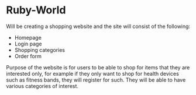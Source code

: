 # Ruby-World
Will be creating a shopping website and the site will consist of the following:

* Homepage
* Login page
* Shopping categories
* Order form

Purpose of the website is for users to be able to shop for items that they are interested only, for example if they only want to shop for health devices such as fitness bands, they will register for such. They will be able to have various categories of interest. 
